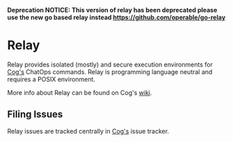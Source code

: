 **Deprecation NOTICE: This version of relay has been deprecated please use the new go based relay instead https://github.com/operable/go-relay**

# Relay

Relay provides isolated (mostly) and secure execution environments for [Cog's](https://github.com/operable/Cog) ChatOps commands. Relay is programming
language neutral and requires a POSIX environment.

More info about Relay can be found on Cog's [wiki](https://github.com/operable/cog/wiki).

## Filing Issues

Relay issues are tracked centrally in [Cog's](https://github.com/operable/cog/issues) issue tracker.
